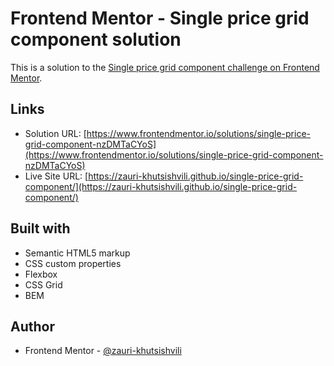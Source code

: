 # Frontend Mentor - Single price grid component solution

This is a solution to the [Single price grid component challenge on Frontend Mentor](https://www.frontendmentor.io/challenges/single-price-grid-component-5ce41129d0ff452fec5abbbc).

## Links

- Solution URL: [https://www.frontendmentor.io/solutions/single-price-grid-component-nzDMTaCYoS](https://www.frontendmentor.io/solutions/single-price-grid-component-nzDMTaCYoS)
- Live Site URL: [https://zauri-khutsishvili.github.io/single-price-grid-component/](https://zauri-khutsishvili.github.io/single-price-grid-component/)

## Built with

- Semantic HTML5 markup
- CSS custom properties
- Flexbox
- CSS Grid
- BEM

## Author

- Frontend Mentor - [@zauri-khutsishvili](https://www.frontendmentor.io/profile/zauri-khutsishvili)
